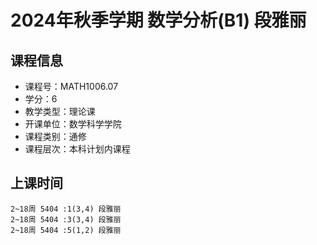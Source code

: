 # 2024年秋季学期 数学分析(B1) 段雅丽






## 课程信息

- 课程号：MATH1006.07
- 学分：6
- 教学类型：理论课
- 开课单位：数学科学学院
- 课程类别：通修
- 课程层次：本科计划内课程

## 上课时间

```
2~18周 5404 :1(3,4) 段雅丽
2~18周 5404 :3(3,4) 段雅丽
2~18周 5404 :5(1,2) 段雅丽
```

